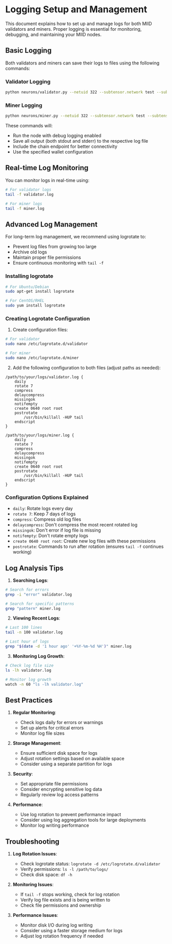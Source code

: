 # Logging Setup and Management

This document explains how to set up and manage logs for both MIID validators and miners. Proper logging is essential for monitoring, debugging, and maintaining your MIID nodes.

## Basic Logging

Both validators and miners can save their logs to files using the following commands:

### Validator Logging
```bash
python neurons/validator.py --netuid 322 --subtensor.network test --subtensor.chain_endpoint wss://test.finney.opentensor.ai:443 --wallet.name validator --wallet.hotkey validator_default --logging.debug > validator.log 2>&1
```

### Miner Logging
```bash
python neurons/miner.py --netuid 322 --subtensor.network test --subtensor.chain_endpoint wss://test.finney.opentensor.ai:443 --wallet.name your_wallet_name --wallet.hotkey your_hotkey --logging.debug > miner.log 2>&1
```

These commands will:
- Run the node with debug logging enabled
- Save all output (both stdout and stderr) to the respective log file
- Include the chain endpoint for better connectivity
- Use the specified wallet configuration

## Real-time Log Monitoring

You can monitor logs in real-time using:
```bash
# For validator logs
tail -f validator.log

# For miner logs
tail -f miner.log
```

## Advanced Log Management

For long-term log management, we recommend using logrotate to:
- Prevent log files from growing too large
- Archive old logs
- Maintain proper file permissions
- Ensure continuous monitoring with `tail -f`

### Installing logrotate
```bash
# For Ubuntu/Debian
sudo apt-get install logrotate

# For CentOS/RHEL
sudo yum install logrotate
```

### Creating Logrotate Configuration

1. Create configuration files:
```bash
# For validator
sudo nano /etc/logrotate.d/validator

# For miner
sudo nano /etc/logrotate.d/miner
```

2. Add the following configuration to both files (adjust paths as needed):
```
/path/to/your/logs/validator.log {
    daily
    rotate 7
    compress
    delaycompress
    missingok
    notifempty
    create 0640 root root
    postrotate
        /usr/bin/killall -HUP tail
    endscript
}

/path/to/your/logs/miner.log {
    daily
    rotate 7
    compress
    delaycompress
    missingok
    notifempty
    create 0640 root root
    postrotate
        /usr/bin/killall -HUP tail
    endscript
}
```

### Configuration Options Explained

- `daily`: Rotate logs every day
- `rotate 7`: Keep 7 days of logs
- `compress`: Compress old log files
- `delaycompress`: Don't compress the most recent rotated log
- `missingok`: Don't error if log file is missing
- `notifempty`: Don't rotate empty logs
- `create 0640 root root`: Create new log files with these permissions
- `postrotate`: Commands to run after rotation (ensures `tail -f` continues working)

## Log Analysis Tips

1. **Searching Logs**:
```bash
# Search for errors
grep -i "error" validator.log

# Search for specific patterns
grep "pattern" miner.log
```

2. **Viewing Recent Logs**:
```bash
# Last 100 lines
tail -n 100 validator.log

# Last hour of logs
grep "$(date -d '1 hour ago' '+%Y-%m-%d %H')" miner.log
```

3. **Monitoring Log Growth**:
```bash
# Check log file size
ls -lh validator.log

# Monitor log growth
watch -n 60 "ls -lh validator.log"
```

## Best Practices

1. **Regular Monitoring**:
   - Check logs daily for errors or warnings
   - Set up alerts for critical errors
   - Monitor log file sizes

2. **Storage Management**:
   - Ensure sufficient disk space for logs
   - Adjust rotation settings based on available space
   - Consider using a separate partition for logs

3. **Security**:
   - Set appropriate file permissions
   - Consider encrypting sensitive log data
   - Regularly review log access patterns

4. **Performance**:
   - Use log rotation to prevent performance impact
   - Consider using log aggregation tools for large deployments
   - Monitor log writing performance

## Troubleshooting

1. **Log Rotation Issues**:
   - Check logrotate status: `logrotate -d /etc/logrotate.d/validator`
   - Verify permissions: `ls -l /path/to/logs/`
   - Check disk space: `df -h`

2. **Monitoring Issues**:
   - If `tail -f` stops working, check for log rotation
   - Verify log file exists and is being written to
   - Check file permissions and ownership

3. **Performance Issues**:
   - Monitor disk I/O during log writing
   - Consider using a faster storage medium for logs
   - Adjust log rotation frequency if needed 